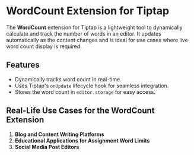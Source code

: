 # WordCount Extension for Tiptap

The **WordCount** extension for Tiptap is a lightweight tool to dynamically calculate and track the number of words in an editor. It updates automatically as the content changes and is ideal for use cases where live word count display is required.

## Features

- Dynamically tracks word count in real-time.
- Uses Tiptap's `onUpdate` lifecycle hook for seamless integration.
- Stores the word count in `editor.storage` for easy access.

## Real-Life Use Cases for the WordCount Extension

1. **Blog and Content Writing Platforms**
2. **Educational Applications for Assignment Word Limits**
3. **Social Media Post Editors**
